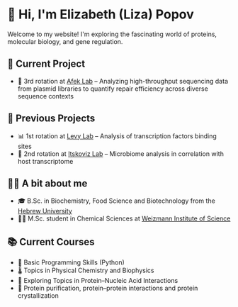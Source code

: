 <link rel="stylesheet" href="/elizabethp.github.io/assets/style.css">
<link href="https://fonts.googleapis.com/css2?family=Fira+Sans&display=swap" rel="stylesheet">
  
  <h1>👋 Hi, I'm Elizabeth (Liza) Popov</h1>

  <p>Welcome to my website! I'm exploring the fascinating world of proteins, molecular biology, and gene regulation.</p>

  <h2>🔬 Current Project</h2>
  <ul>
    <li>🧪 3rd rotation at <a href="https://www.weizmann.ac.il/CSB/Afek/home">Afek Lab</a> – Analyzing high-throughput sequencing data from plasmid libraries to quantify repair efficiency across diverse sequence contexts</li>
  </ul>

  <h2>🧠 Previous Projects</h2>
  <ul>
    <li>📊 1st rotation at <a href="https://www.weizmann.ac.il/CSB/levy/">Levy Lab</a> – Analysis of transcription factors binding sites</li>
    <li>🧻 2nd rotation at <a href="https://shalevlab.weizmann.ac.il/">Itskoviz Lab</a> – Microbiome analysis in correlation with host transcriptome</li>
  </ul>

  <h2>🙋‍♀️ A bit about me</h2>
  <ul>
    <li>🎓 B.Sc. in Biochemistry, Food Science and Biotechnology from the <a href="https://en.hafakulta.agri.huji.ac.il/">Hebrew University</a></li>
    <li>🧑‍🔬 M.Sc. student in Chemical Sciences at <a href="https://www.weizmann.ac.il/pages/">Weizmann Institute of Science</a></li>
  </ul>

  <h2>📚 Current Courses</h2>
  <ul>
    <li>🐍 Basic Programming Skills (Python)</li>
    <li>🌡️ Topics in Physical Chemistry and Biophysics</li>
    <li>🧬 Exploring Topics in Protein–Nucleic Acid Interactions</li>
    <li>🔬 Protein purification, protein–protein interactions and protein crystallization</li>
  </ul>

